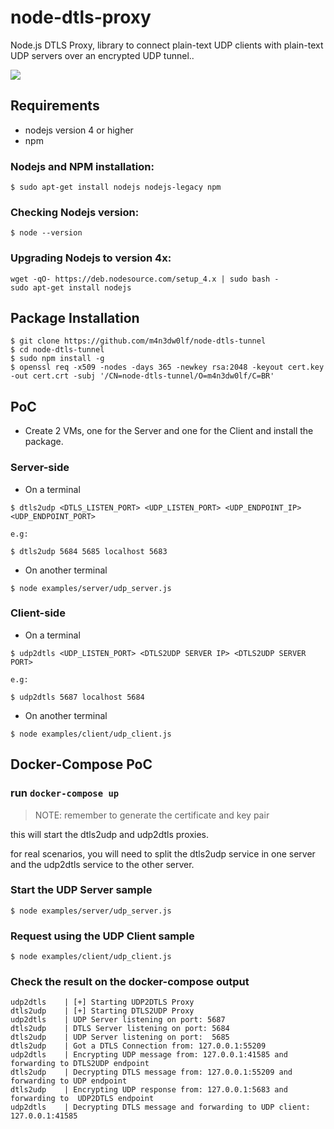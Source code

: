 # node-dtls-proxy

Node.js DTLS Proxy, library to connect plain-text UDP clients with plain-text UDP servers over an encrypted UDP tunnel..

![](https://img.shields.io/badge/version-v0.0.2-yellow.svg)

## Requirements

- nodejs version 4 or higher
- npm

### Nodejs and NPM installation:
```
$ sudo apt-get install nodejs nodejs-legacy npm
```

### Checking Nodejs version:
```
$ node --version
```

### Upgrading Nodejs to version 4x:
```
wget -qO- https://deb.nodesource.com/setup_4.x | sudo bash -
sudo apt-get install nodejs
```

## Package Installation

```
$ git clone https://github.com/m4n3dw0lf/node-dtls-tunnel
$ cd node-dtls-tunnel
$ sudo npm install -g
$ openssl req -x509 -nodes -days 365 -newkey rsa:2048 -keyout cert.key -out cert.crt -subj '/CN=node-dtls-tunnel/O=m4n3dw0lf/C=BR'
```

## PoC

- Create 2 VMs, one for the Server and one for the Client and install the package.

### Server-side

- On a terminal
```
$ dtls2udp <DTLS_LISTEN_PORT> <UDP_LISTEN_PORT> <UDP_ENDPOINT_IP> <UDP_ENDPOINT_PORT> 

e.g:

$ dtls2udp 5684 5685 localhost 5683
```

- On another terminal
```
$ node examples/server/udp_server.js
```

### Client-side

- On a terminal
```
$ udp2dtls <UDP_LISTEN_PORT> <DTLS2UDP SERVER IP> <DTLS2UDP SERVER PORT>

e.g:

$ udp2dtls 5687 localhost 5684
```

- On another terminal
```
$ node examples/client/udp_client.js
```

## Docker-Compose PoC

### run `docker-compose up`

> NOTE: remember to generate the certificate and key pair

this will start the dtls2udp and udp2dtls proxies.

for real scenarios, you will need to split the dtls2udp service in one server and the udp2dtls service to the other server.

### Start the UDP Server sample

```
$ node examples/server/udp_server.js
```

### Request using the UDP Client sample

```
$ node examples/client/udp_client.js
```

### Check the result on the docker-compose output

```
udp2dtls    | [+] Starting UDP2DTLS Proxy
dtls2udp    | [+] Starting DTLS2UDP Proxy
udp2dtls    | UDP Server listening on port: 5687
dtls2udp    | DTLS Server listening on port: 5684
dtls2udp    | UDP Server listening on port:  5685
dtls2udp    | Got a DTLS Connection from: 127.0.0.1:55209
udp2dtls    | Encrypting UDP message from: 127.0.0.1:41585 and forwarding to DTLS2UDP endpoint
dtls2udp    | Decrypting DTLS message from: 127.0.0.1:55209 and forwarding to UDP endpoint
dtls2udp    | Encrypting UDP response from: 127.0.0.1:5683 and forwarding to  UDP2DTLS endpoint
udp2dtls    | Decrypting DTLS message and forwarding to UDP client: 127.0.0.1:41585
```
